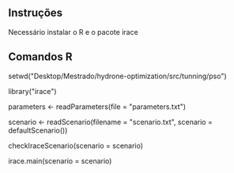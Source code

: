## Instruções 

Necessário instalar o R e o pacote irace

## Comandos R

setwd("Desktop/Mestrado/hydrone-optimization/src/tunning/pso")

library("irace")

parameters <- readParameters(file = "parameters.txt")

scenario <- readScenario(filename = "scenario.txt", scenario = defaultScenario())

checkIraceScenario(scenario = scenario)

irace.main(scenario = scenario)